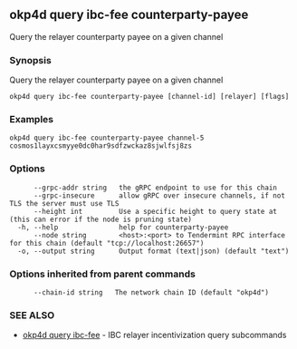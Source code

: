 ## okp4d query ibc-fee counterparty-payee

Query the relayer counterparty payee on a given channel

### Synopsis

Query the relayer counterparty payee on a given channel

```
okp4d query ibc-fee counterparty-payee [channel-id] [relayer] [flags]
```

### Examples

```
okp4d query ibc-fee counterparty-payee channel-5 cosmos1layxcsmyye0dc0har9sdfzwckaz8sjwlfsj8zs
```

### Options

```
      --grpc-addr string   the gRPC endpoint to use for this chain
      --grpc-insecure      allow gRPC over insecure channels, if not TLS the server must use TLS
      --height int         Use a specific height to query state at (this can error if the node is pruning state)
  -h, --help               help for counterparty-payee
      --node string        <host>:<port> to Tendermint RPC interface for this chain (default "tcp://localhost:26657")
  -o, --output string      Output format (text|json) (default "text")
```

### Options inherited from parent commands

```
      --chain-id string   The network chain ID (default "okp4d")
```

### SEE ALSO

* [okp4d query ibc-fee](okp4d_query_ibc-fee.md)	 - IBC relayer incentivization query subcommands
